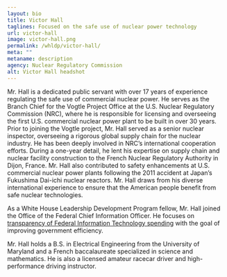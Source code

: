 ```yaml
---
layout: bio
title: Victor Hall
taglines: Focused on the safe use of nuclear power technology
url: victor-hall
image: victor-hall.png
permalink: /whldp/victor-hall/
meta: ""
metaname: description
agency: Nuclear Regulatory Commission
alt: Victor Hall headshot
---
```


<p>Mr. Hall is a dedicated public servant with over 17 years of experience regulating the safe use
of commercial nuclear power. He serves as the Branch Chief for the Vogtle Project Office at the
U.S. Nuclear Regulatory Commission (NRC), where he is responsible for licensing and overseeing
the first U.S. commercial nuclear power plant to be built in over 30 years. Prior to joining the Vogtle project, Mr. Hall served as a senior nuclear inspector, overseeing a rigorous global supply chain for the nuclear industry. He has been deeply involved in NRC&rsquo;s international cooperation efforts. During a one-year detail, he lent his expertise on supply chain and nuclear facility construction to the French Nuclear Regulatory Authority in Dijon, France. Mr. Hall also contributed to safety enhancements at U.S. commercial nuclear power plants following the 2011 accident at Japan&rsquo;s Fukushima Dai-ichi nuclear reactors. Mr. Hall draws from his diverse international experience to ensure that the American people benefit from safe nuclear technologies.</p>
<p>As a White House Leadership Development Program fellow, Mr. Hall joined the Office of the Federal Chief Information Officer. He focuses on <a href="https://www.performance.gov/CAP/tbm/"> transparency of Federal Information Technology spending</a> with the goal of improving government efficiency.</p>
<p>Mr. Hall holds a B.S. in Electrical Engineering from the University of Maryland and a French baccalaureate specialized in science and mathematics. He is also a licensed amateur racecar driver and high-performance driving instructor.</p>